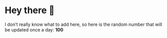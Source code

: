 # Hey there 👋

I don’t really know what to add here, so here is the random number that will be updated once a day: **100**
